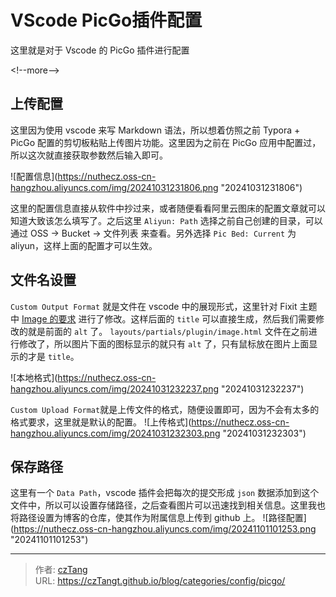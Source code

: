 # VScode PicGo插件配置


这里就是对于 Vscode 的 PicGo 插件进行配置

&lt;!--more--&gt;

## 上传配置

这里因为使用 vscode 来写 Markdown 语法，所以想着仿照之前 Typora &#43; PicGo 配置的剪切板粘贴上传图片功能。这里因为之前在 PicGo 应用中配置过，所以这次就直接获取参数然后输入即可。

![配置信息](https://nuthecz.oss-cn-hangzhou.aliyuncs.com/img/20241031231806.png &#34;20241031231806&#34;)

这里的配置信息直接从软件中抄过来，或者随便看看阿里云图床的配置文章就可以知道大致该怎么填写了。之后这里 `Aliyun: Path` 选择之前自己创建的目录，可以通过 OSS -&gt; Bucket -&gt; 文件列表 来查看。另外选择 `Pic Bed: Current` 为 aliyun，这样上面的配置才可以生效。

## 文件名设置

`Custom Output Format` 就是文件在 vscode 中的展现形式，这里针对 Fixit 主题中 [Image 的要求](https://fixit.lruihao.cn/zh-cn/documentation/content-management/shortcodes/extended/introduction/#image) 进行了修改。这样后面的 `title` 可以直接生成，然后我们需要修改的就是前面的 `alt` 了。 `layouts/partials/plugin/image.html` 文件在之前进行修改了，所以图片下面的图标显示的就只有 `alt` 了，只有鼠标放在图片上面显示的才是 `title`。

![本地格式](https://nuthecz.oss-cn-hangzhou.aliyuncs.com/img/20241031232237.png &#34;20241031232237&#34;)

`Custom Upload Format`就是上传文件的格式，随便设置即可，因为不会有太多的格式要求，这里就是默认的配置。
![上传格式](https://nuthecz.oss-cn-hangzhou.aliyuncs.com/img/20241031232303.png &#34;20241031232303&#34;)

## 保存路径

这里有一个 `Data Path`，vscode 插件会把每次的提交形成 `json` 数据添加到这个文件中，所以可以设置存储路径，之后查看图片可以迅速找到相关信息。这里我也将路径设置为博客的仓库，使其作为附属信息上传到 github 上。
![路径配置](https://nuthecz.oss-cn-hangzhou.aliyuncs.com/img/20241101101253.png &#34;20241101101253&#34;)

---

> 作者: [czTang](https://github.com/czTangt)  
> URL: https://czTangt.github.io/blog/categories/config/picgo/  

